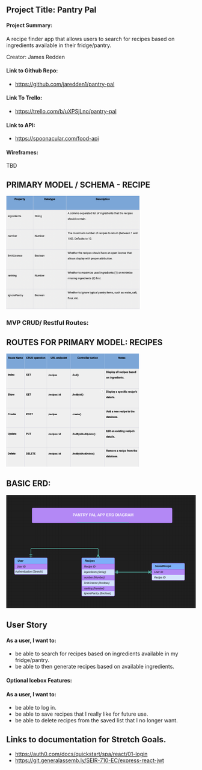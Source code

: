 ## Project Title: Pantry Pal

 #### Project Summary:  
 A recipe finder app that allows users to search for recipes based on ingredients available in their fridge/pantry.

Creator: James Redden 

#### Link to Github Repo: 
- https://github.com/jaredden1/pantry-pal

#### Link To Trello: 
- https://trello.com/b/uXPSjLno/pantry-pal

#### Link to API: 
- https://spoonacular.com/food-api

#### Wireframes: 
TBD

## PRIMARY MODEL / SCHEMA - RECIPE

<img src="./client/src/assets/MODEL.png" height="300px">

### MVP CRUD/ Restful Routes:

## ROUTES FOR PRIMARY MODEL: RECIPES

<img src="./client/src/assets/CRUD.png" height="300px">

## BASIC ERD: 

<img src="./client/src/assets/ERD.png" height="300px">

## User Story

#### As a user, I want to:  
- be able to search for recipes based on ingredients available in my fridge/pantry.
- be able to then generate recipes based on available ingredients.

#### Optional Icebox Features:
#### As a user, I want to:
- be able to log in.
- be able to save recipes that I really like for future use.
- be able to delete recipes from the saved list that I no longer want.



## Links to documentation for Stretch Goals. 
- https://auth0.com/docs/quickstart/spa/react/01-login
- https://git.generalassemb.ly/SEIR-710-EC/express-react-jwt

